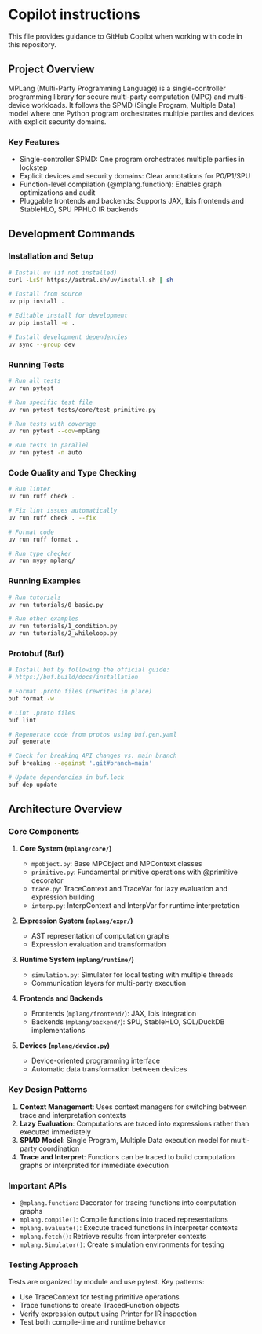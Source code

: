 # Copilot instructions

This file provides guidance to GitHub Copilot when working with code in this repository.

## Project Overview

MPLang (Multi-Party Programming Language) is a single-controller programming library for secure multi-party computation (MPC) and multi-device workloads. It follows the SPMD (Single Program, Multiple Data) model where one Python program orchestrates multiple parties and devices with explicit security domains.

### Key Features
- Single-controller SPMD: One program orchestrates multiple parties in lockstep
- Explicit devices and security domains: Clear annotations for P0/P1/SPU
- Function-level compilation (@mplang.function): Enables graph optimizations and audit
- Pluggable frontends and backends: Supports JAX, Ibis frontends and StableHLO, SPU PPHLO IR backends

## Development Commands

### Installation and Setup
```bash
# Install uv (if not installed)
curl -LsSf https://astral.sh/uv/install.sh | sh

# Install from source
uv pip install .

# Editable install for development
uv pip install -e .

# Install development dependencies
uv sync --group dev
```

### Running Tests
```bash
# Run all tests
uv run pytest

# Run specific test file
uv run pytest tests/core/test_primitive.py

# Run tests with coverage
uv run pytest --cov=mplang

# Run tests in parallel
uv run pytest -n auto
```

### Code Quality and Type Checking
```bash
# Run linter
uv run ruff check .

# Fix lint issues automatically
uv run ruff check . --fix

# Format code
uv run ruff format .

# Run type checker
uv run mypy mplang/
```

### Running Examples
```bash
# Run tutorials
uv run tutorials/0_basic.py

# Run other examples
uv run tutorials/1_condition.py
uv run tutorials/2_whileloop.py
```

### Protobuf (Buf)

```bash
# Install buf by following the official guide:
# https://buf.build/docs/installation

# Format .proto files (rewrites in place)
buf format -w

# Lint .proto files
buf lint

# Regenerate code from protos using buf.gen.yaml
buf generate

# Check for breaking API changes vs. main branch
buf breaking --against '.git#branch=main'

# Update dependencies in buf.lock
buf dep update
```

## Architecture Overview

### Core Components

1. **Core System (`mplang/core/`)**
   - `mpobject.py`: Base MPObject and MPContext classes
   - `primitive.py`: Fundamental primitive operations with @primitive decorator
   - `trace.py`: TraceContext and TraceVar for lazy evaluation and expression building
   - `interp.py`: InterpContext and InterpVar for runtime interpretation

2. **Expression System (`mplang/expr/`)**
   - AST representation of computation graphs
   - Expression evaluation and transformation

3. **Runtime System (`mplang/runtime/`)**
   - `simulation.py`: Simulator for local testing with multiple threads
   - Communication layers for multi-party execution

4. **Frontends and Backends**
   - Frontends (`mplang/frontend/`): JAX, Ibis integration
   - Backends (`mplang/backend/`): SPU, StableHLO, SQL/DuckDB implementations

5. **Devices (`mplang/device.py`)**
   - Device-oriented programming interface
   - Automatic data transformation between devices

### Key Design Patterns

1. **Context Management**: Uses context managers for switching between trace and interpretation contexts
2. **Lazy Evaluation**: Computations are traced into expressions rather than executed immediately
3. **SPMD Model**: Single Program, Multiple Data execution model for multi-party coordination
4. **Trace and Interpret**: Functions can be traced to build computation graphs or interpreted for immediate execution

### Important APIs

- `@mplang.function`: Decorator for tracing functions into computation graphs
- `mplang.compile()`: Compile functions into traced representations
- `mplang.evaluate()`: Execute traced functions in interpreter contexts
- `mplang.fetch()`: Retrieve results from interpreter contexts
- `mplang.Simulator()`: Create simulation environments for testing

### Testing Approach

Tests are organized by module and use pytest. Key patterns:
- Use TraceContext for testing primitive operations
- Trace functions to create TracedFunction objects
- Verify expression output using Printer for IR inspection
- Test both compile-time and runtime behavior
